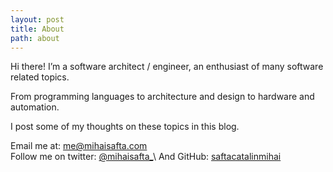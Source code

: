 ```yaml
---
layout: post
title: About
path: about
---
```


Hi there! I’m a software architect / engineer, an enthusiast of many software related topics.

From programming languages to architecture and design to hardware and automation.

I post some of my thoughts on these topics in this blog.


Email me at: me@mihaisafta.com\
Follow me on twitter: [@mihaisafta_](https://twitter.com/mihaisafta_)\
And GitHub: [saftacatalinmihai](https://github.com/saftacatalinmihai)
